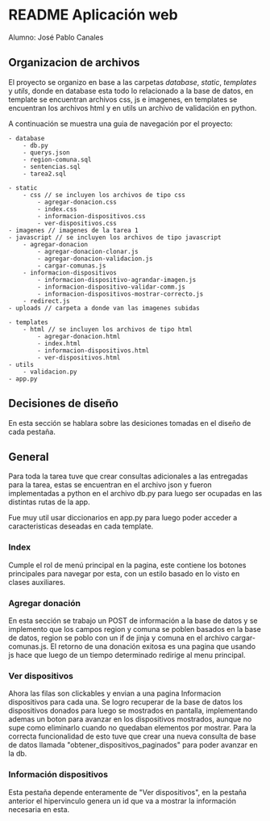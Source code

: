 # README Aplicación web

Alumno: José Pablo Canales

## Organizacion de archivos

El proyecto se organizo en base a las carpetas *database*, *static*, *templates* y *utils*, donde en database esta todo lo relacionado a la base de datos, en template se encuentran archivos css, js e imagenes, en templates se encuentran los archivos html y en utils un archivo de validación en python.

A continuación se muestra una guia de navegación por el proyecto:

    - database
        - db.py
        - querys.json
        - region-comuna.sql
        - sentencias.sql
        - tarea2.sql

    - static
        - css // se incluyen los archivos de tipo css
            - agregar-donacion.css
            - index.css
            - informacion-dispositivos.css
            - ver-dispositivos.css
    - imagenes // imagenes de la tarea 1
    - javascript // se incluyen los archivos de tipo javascript
        - agregar-donacion
            - agregar-donacion-clonar.js
            - agregar-donacion-validacion.js
            - cargar-comunas.js
        - informacion-dispositivos
            - informacion-dispositivo-agrandar-imagen.js
            - informacion-dispositivo-validar-comm.js
            - informacion-dispositivos-mostrar-correcto.js
        - redirect.js
    - uploads // carpeta a donde van las imagenes subidas

    - templates
        - html // se incluyen los archivos de tipo html
            - agregar-donacion.html
            - index.html
            - informacion-dispositivos.html
            - ver-dispositivos.html
    - utils
        - validacion.py
    - app.py


## Decisiones  de diseño

En esta sección se hablara sobre las desiciones tomadas en el diseño de cada pestaña.

## General

Para toda la tarea tuve que crear consultas adicionales a las entregadas para la tarea, estas se encuentran en el archivo json y fueron implementadas a python en el archivo db.py para luego ser ocupadas en las distintas rutas de la app.

Fue muy util usar diccionarios en app.py para luego poder acceder a caracteristicas deseadas en cada template.


### Index

Cumple el rol de menú principal en la pagina, este contiene los botones principales para navegar por esta, con un estilo basado en lo visto en clases auxiliares.

### Agregar donación

En esta sección se trabajo un POST de información a la base de datos y se implemento que los campos region y comuna se poblen basados en la base de datos, region se poblo con un if de jinja y comuna en el archivo cargar-comunas.js. El retorno de una donación exitosa es una pagina que usando js hace que luego de un tiempo determinado redirige al menu principal.

### Ver dispositivos

Ahora las filas son clickables y envian a una pagina Informacion dispositivos para cada una. Se logro recuperar de la base de datos los dispositivos donados para luego se mostrados en pantalla, implementando ademas un boton para avanzar en los dispositivos mostrados, aunque no supe como eliminarlo cuando no quedaban elementos por mostrar. Para la correcta funcionalidad de esto tuve que crear una nueva consulta de base de datos llamada "obtener_dispositivos_paginados" para poder avanzar en la db.

### Información dispositivos

Esta pestaña depende enteramente de "Ver dispositivos", en la pestaña anterior el hipervinculo genera un id que va a mostrar la información necesaria en esta.

